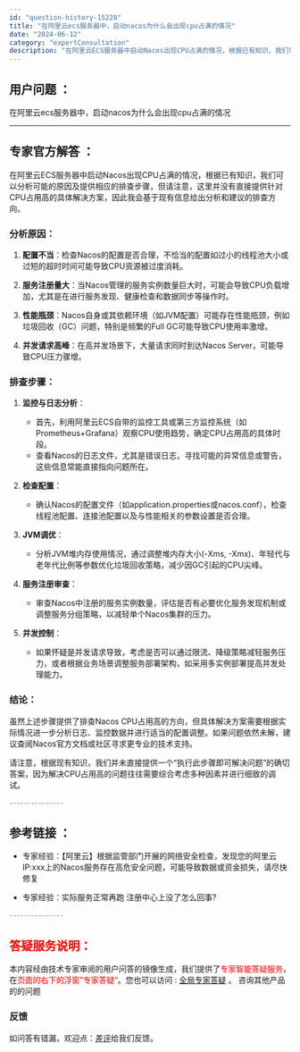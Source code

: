 ```yaml
---
id: "question-history-15228"
title: "在阿里云ecs服务器中，启动nacos为什么会出现cpu占满的情况"
date: "2024-06-12"
category: "expertConsultation"
description: "在阿里云ECS服务器中启动Nacos出现CPU占满的情况，根据已有知识，我们可以分析可能的原因及提供相应的排查步骤，但请注意，这里并没有直接提供针对CPU占用高的具体解决方案，因此我会基于现有信息给出分析和建议的排查方向。### 分析原因：1. **配置不当**：检查Nacos的配置是否合理，不恰当"
---
```


## 用户问题 ： 
 在阿里云ecs服务器中，启动nacos为什么会出现cpu占满的情况  

---------------
## 专家官方解答 ：

在阿里云ECS服务器中启动Nacos出现CPU占满的情况，根据已有知识，我们可以分析可能的原因及提供相应的排查步骤，但请注意，这里并没有直接提供针对CPU占用高的具体解决方案，因此我会基于现有信息给出分析和建议的排查方向。

### 分析原因：

1. **配置不当**：检查Nacos的配置是否合理，不恰当的配置如过小的线程池大小或过短的超时时间可能导致CPU资源被过度消耗。
   
2. **服务注册量大**：当Nacos管理的服务实例数量巨大时，可能会导致CPU负载增加，尤其是在进行服务发现、健康检查和数据同步等操作时。

3. **性能瓶颈**：Nacos自身或其依赖环境（如JVM配置）可能存在性能瓶颈，例如垃圾回收（GC）问题，特别是频繁的Full GC可能导致CPU使用率激增。

4. **并发请求高峰**：在高并发场景下，大量请求同时到达Nacos Server，可能导致CPU压力骤增。

### 排查步骤：

1. **监控与日志分析**：
   - 首先，利用阿里云ECS自带的监控工具或第三方监控系统（如Prometheus+Grafana）观察CPU使用趋势，确定CPU占用高的具体时段。
   - 查看Nacos的日志文件，尤其是错误日志，寻找可能的异常信息或警告，这些信息常能直接指向问题所在。

2. **检查配置**：
   - 确认Nacos的配置文件（如application.properties或nacos.conf），检查线程池配置、连接池配置以及与性能相关的参数设置是否合理。

3. **JVM调优**：
   - 分析JVM堆内存使用情况，通过调整堆内存大小(-Xms, -Xmx)、年轻代与老年代比例等参数优化垃圾回收策略，减少因GC引起的CPU尖峰。

4. **服务注册审查**：
   - 审查Nacos中注册的服务实例数量，评估是否有必要优化服务发现机制或调整服务分组策略，以减轻单个Nacos集群的压力。

5. **并发控制**：
   - 如果怀疑是并发请求导致，考虑是否可以通过限流、降级策略减轻服务压力，或者根据业务场景调整服务部署架构，如采用多实例部署提高并发处理能力。

### 结论：

虽然上述步骤提供了排查Nacos CPU占用高的方向，但具体解决方案需要根据实际情况进一步分析日志、监控数据并进行适当的配置调整。如果问题依然未解，建议查阅Nacos官方文档或社区寻求更专业的技术支持。

请注意，根据现有知识，我们并未直接提供一个“执行此步骤即可解决问题”的确切答案，因为解决CPU占用高的问题往往需要综合考虑多种因素并进行细致的调试。


<font color="#949494">---------------</font> 


## 参考链接 ：

* 专家经验：【阿里云】根据监管部门开展的网络安全检查，发现您的阿里云IP:xxx上的Nacos服务存在高危安全问题，可能导致数据或资金损失，请尽快修复 
 
 * 专家经验：实际服务正常再跑 注册中心上没了怎么回事? 


 <font color="#949494">---------------</font> 
 


## <font color="#FF0000">答疑服务说明：</font> 

本内容经由技术专家审阅的用户问答的镜像生成，我们提供了<font color="#FF0000">专家智能答疑服务</font>，在<font color="#FF0000">页面的右下的浮窗”专家答疑“</font>。您也可以访问 : [全局专家答疑](https://answer.opensource.alibaba.com/docs/intro) 。 咨询其他产品的的问题

### 反馈
如问答有错漏，欢迎点：[差评](https://ai.nacos.io/user/feedbackByEnhancerGradePOJOID?enhancerGradePOJOId=15251)给我们反馈。
